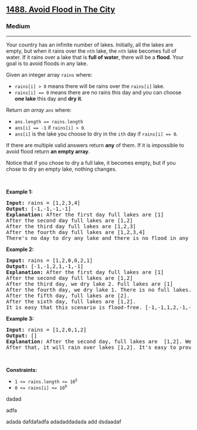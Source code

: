 <h2><a href="https://leetcode.com/problems/avoid-flood-in-the-city/">1488. Avoid Flood in The City</a></h2><h3>Medium</h3><hr><div><p>Your country has an infinite number of lakes. Initially, all the lakes are empty, but when it rains over the <code>nth</code> lake, the <code>nth</code> lake becomes full of water. If it rains over a lake that is <strong>full of water</strong>, there will be a <strong>flood</strong>. Your goal is to avoid floods in any lake.</p>

<p>Given an integer array <code>rains</code> where:</p>

<ul>
	<li><code>rains[i] &gt; 0</code> means there will be rains over the <code>rains[i]</code> lake.</li>
	<li><code>rains[i] == 0</code> means there are no rains this day and you can choose <strong>one lake</strong> this day and <strong>dry it</strong>.</li>
</ul>

<p>Return <em>an array <code>ans</code></em> where:</p>

<ul>
	<li><code>ans.length == rains.length</code></li>
	<li><code>ans[i] == -1</code> if <code>rains[i] &gt; 0</code>.</li>
	<li><code>ans[i]</code> is the lake you choose to dry in the <code>ith</code> day if <code>rains[i] == 0</code>.</li>
</ul>

<p>If there are multiple valid answers return <strong>any</strong> of them. If it is impossible to avoid flood return <strong>an empty array</strong>.</p>

<p>Notice that if you chose to dry a full lake, it becomes empty, but if you chose to dry an empty lake, nothing changes.</p>

<p>&nbsp;</p>
<p><strong>Example 1:</strong></p>

<pre><strong>Input:</strong> rains = [1,2,3,4]
<strong>Output:</strong> [-1,-1,-1,-1]
<strong>Explanation:</strong> After the first day full lakes are [1]
After the second day full lakes are [1,2]
After the third day full lakes are [1,2,3]
After the fourth day full lakes are [1,2,3,4]
There's no day to dry any lake and there is no flood in any lake.
</pre>

<p><strong>Example 2:</strong></p>

<pre><strong>Input:</strong> rains = [1,2,0,0,2,1]
<strong>Output:</strong> [-1,-1,2,1,-1,-1]
<strong>Explanation:</strong> After the first day full lakes are [1]
After the second day full lakes are [1,2]
After the third day, we dry lake 2. Full lakes are [1]
After the fourth day, we dry lake 1. There is no full lakes.
After the fifth day, full lakes are [2].
After the sixth day, full lakes are [1,2].
It is easy that this scenario is flood-free. [-1,-1,1,2,-1,-1] is another acceptable scenario.
</pre>

<p><strong>Example 3:</strong></p>

<pre><strong>Input:</strong> rains = [1,2,0,1,2]
<strong>Output:</strong> []
<strong>Explanation:</strong> After the second day, full lakes are  [1,2]. We have to dry one lake in the third day.
After that, it will rain over lakes [1,2]. It's easy to prove that no matter which lake you choose to dry in the 3rd day, the other one will flood.
</pre>

<p>&nbsp;</p>
<p><strong>Constraints:</strong></p>

<ul>
	<li><code>1 &lt;= rains.length &lt;= 10<sup>5</sup></code></li>
	<li><code>0 &lt;= rains[i] &lt;= 10<sup>9</sup></code></li>
</ul>
</div>


dadad

adfa

adada
dafdafadfa
adadaddadada
add
dsdaadaf
